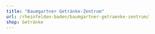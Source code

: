 ```yaml
---
title: "Baumgartner Getränke-Zentrum"
url: /rheinfelden-baden/baumgartner-getraenke-zentrum/
shop: Getränke
---
```

